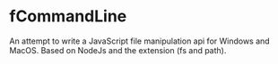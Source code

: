 
fCommandLine
============

An attempt to write a JavaScript file manipulation api for Windows and MacOS.
Based on NodeJs and the extension (fs and path).